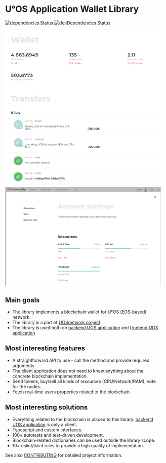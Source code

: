# U°OS Application Wallet Library

[![dependencies Status](https://david-dm.org/UOSnetwork/ucom.libs.wallet/status.svg)](https://david-dm.org/UOSnetwork/ucom.libs.wallet) 
[![devDependencies Status](https://david-dm.org/UOSnetwork/ucom.libs.wallet/dev-status.svg)](https://david-dm.org/UOSnetwork/ucom.libs.wallet?type=dev)

![Wallet interface](https://raw.githubusercontent.com/UOSnetwork/ucom.libs.wallet/master/documentation/img/wallet.png)

![Blockchain resources interface](https://raw.githubusercontent.com/UOSnetwork/ucom.libs.wallet/master/documentation/img/blockchain-resources.png)

## Main goals
* The library implements a blockchain wallet for U°OS (EOS-based) network.
* The library is a part of [UOSnetwork project](https://github.com/UOSnetwork)
* The library is used both on [backend UOS application](https://github.com/UOSnetwork/ucom.backend) and [frontend UOS application](https://github.com/UOSnetwork/ucom.frontend)

## Most interesting features
* A straightforward API to use - call the method and provide required arguments.
* The client application does not need to know anything about the concrete blockchain implementation.
* Send tokens, buy/sell all kinds of resources (CPU/Network/RAM), vote for the nodes.
* Fetch real-time users properties related to the blockchain.

## Most interesting solutions 
* Everything related to the blockchain is placed to this library. [backend UOS application](https://github.com/UOSnetwork/ucom.backend) is only a client.
* Typescript and custom interfaces.
* 100+ autotests and test-driven development.
* Blockchain-related dictionaries can be used outside the library scope.
* 10+ eslint/tslint rules to provide a high quality of implementation.

See also [CONTRIBUTING](../../../uos.docs/blob/master/CONTRIBUTING.md) for detailed project information.
